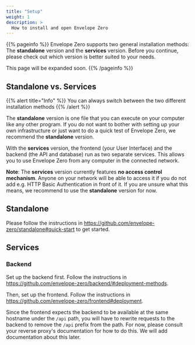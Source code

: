 ```yaml
---
title: "Setup"
weight: 1
description: >
  How to install and open Envelope Zero
---
```


{{% pageinfo %}}
Envelope Zero supports two general installation methods: The **standalone** version and the **services** version. Before you continue, please check out which version is better suited to your needs.

This page will be expanded soon.
{{% /pageinfo %}}

## Standalone vs. Services

{{% alert title="Info" %}}
You can always switch between the two different installation methods
{{% /alert %}}

The **standalone** version is one file that you can execute on your computer like any other program. If you do not want to bother with setting up your own infrastructure or just want to do a quick test of Envelope Zero, we recommend the **standalone** version.

With the **services** version, the frontend (your User Interface) and the backend (the API and database) run as two separate services. This allows you to use Envelope Zero from any computer in the connected network.

**Note**: The **services** version currently features **no access control mechanism**. Anyone on your network will be able to access it if you do not add e.g. HTTP Basic Authentication in front of it. If you are unsure what this means, we recommend to use the **standalone** version for now.

## Standalone

Please follow the instructions in https://github.com/envelope-zero/standalone#quick-start to get started.

## Services

### Backend

Set up the backend first. Follow the instructions in https://github.com/envelope-zero/backend/#deployment-methods.

Then, set up the frontend. Follow the instructions in https://github.com/envelope-zero/frontend#deployment.

Since the frontend expects the backend to be available at the same hostname under the `/api` path, you will have to rewrite requests to the backend to remove the `/api` prefix from the path. For now, please consult your reverse proxy's documentation for how to do this. We will add documentation about this later.

